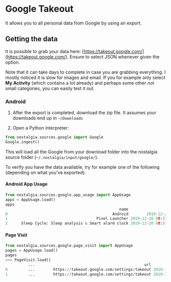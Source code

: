 # Google Takeout

It allows you to all personal data from Google by using an export.

## Getting the data

It is possible to grab your data here: [https://takeout.google.com/](https://takeout.google.com/). Ensure to select JSON whenever given the option.

Note that it can take days to complete in case you are grabbing everything. I mostly noticed it is slow for images and email. If you for example only select **My Activity** (which contains a lot already) and perhaps some other not small categories, you can easily test it out.

### Android

1. After the export is completed, download the zip file. It assumes your downloads end up in `~/Downloads`

1. Open a Python interpreter:

```python
from nostalgia.sources.google import Google
Google.ingest()
```

This will load all the Google from your download folder into the nostalgia source folder (`~/.nostalgia/input/google/`).

To verify you have the data available, try for example one of the following (depending on what you've exported):

#### Android App Usage

```python
from nostalgia.sources.google.app_usage import AppUsage
apps = AppUsage.load()
apps
                                                  name                             time
0                                              Android        2019-12-20 09:00:00+01:00
1                                       Pixel Launcher 2019-12-20 08:37:32.384000+01:00
2      Sleep Cycle: Sleep analysis & Smart alarm clock 2019-12-20 08:37:29.517000+01:00
```

#### Page Visit

```python
from nostalgia.sources.google.page_visit import AppUsage
pages = AppUsage.load()
pages
>>> PageVisit.load()
          ...                                                url                             time
0         ...        https://takeout.google.com/settings/takeout 2019-12-17 15:29:25.041000+01:00
1         ...        https://takeout.google.com/settings/takeout 2019-12-17 15:29:23.744000+01:00
```
